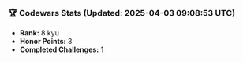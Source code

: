### 🏆 Codewars Stats (Updated: 2025-04-03 09:08:53 UTC)

- **Rank:** 8 kyu
- **Honor Points:** 3
- **Completed Challenges:** 1
